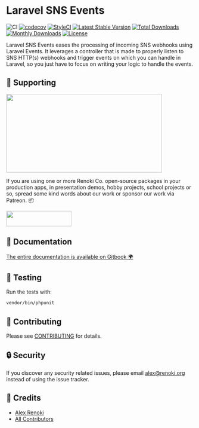 Laravel SNS Events
==================

![CI](https://github.com/renoki-co/laravel-sns-events/workflows/CI/badge.svg?branch=master)
[![codecov](https://codecov.io/gh/renoki-co/laravel-sns-events/branch/master/graph/badge.svg)](https://codecov.io/gh/renoki-co/laravel-sns-events/branch/master)
[![StyleCI](https://github.styleci.io/repos/189254977/shield?branch=master)](https://github.styleci.io/repos/189254977)
[![Latest Stable Version](https://poser.pugx.org/rennokki/laravel-sns-events/v/stable)](https://packagist.org/packages/rennokki/laravel-sns-events)
[![Total Downloads](https://poser.pugx.org/rennokki/laravel-sns-events/downloads)](https://packagist.org/packages/rennokki/laravel-sns-events)
[![Monthly Downloads](https://poser.pugx.org/rennokki/laravel-sns-events/d/monthly)](https://packagist.org/packages/rennokki/laravel-sns-events)
[![License](https://poser.pugx.org/rennokki/laravel-sns-events/license)](https://packagist.org/packages/rennokki/laravel-sns-events)

Laravel SNS Events eases the processing of incoming SNS webhooks using Laravel Events. It leverages a controller that is made to properly listen to SNS HTTP(s) webhooks and trigger events on which you can handle in Laravel, so you just have to focus on writing your logic to handle the events.

## 🤝 Supporting

[<img src="https://github-content.s3.fr-par.scw.cloud/static/19.jpg" height="210" width="418" />](https://github-content.renoki.org/github-repo/19)

If you are using one or more Renoki Co. open-source packages in your production apps, in presentation demos, hobby projects, school projects or so, spread some kind words about our work or sponsor our work via Patreon. 📦

[<img src="https://c5.patreon.com/external/logo/become_a_patron_button.png" height="41" width="175" />](https://www.patreon.com/bePatron?u=10965171)

## 📃 Documentation

[The entire documentation is available on Gitbook 🌍](https://rennokki.gitbook.io/laravel-aws-sns/)

## 🐛 Testing

Run the tests with:

``` bash
vendor/bin/phpunit
```

## 🤝 Contributing

Please see [CONTRIBUTING](CONTRIBUTING.md) for details.

## 🔒  Security

If you discover any security related issues, please email alex@renoki.org instead of using the issue tracker.

## 🎉 Credits

- [Alex Renoki](https://github.com/rennokki)
- [All Contributors](../../contributors)

